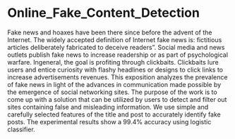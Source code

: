 # Online_Fake_Content_Detection
Fake news and hoaxes have been there since before the advent of the Internet. The widely accepted definition of Internet fake news is: fictitious articles deliberately fabricated to deceive readers”. Social media and news outlets publish fake news to increase readership or as part of psychological warfare. Ingeneral, the goal is profiting through clickbaits. Clickbaits lure users and entice curiosity with flashy headlines or designs to click links to increase advertisements revenues. This exposition analyzes the prevalence of fake news in light of the advances in communication made possible by the emergence of social networking sites. The purpose of the work is to come up with a solution that can be utilized by users to detect and filter out sites containing false and misleading information. We use simple and carefully selected features of the title and post to accurately identify fake posts. The experimental results show a 99.4% accuracy using logistic classifier.
